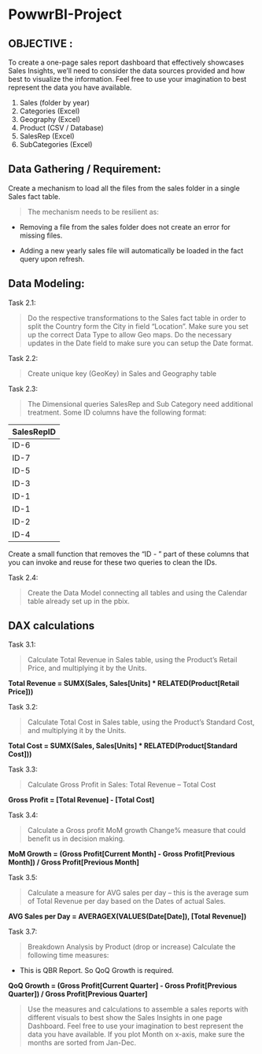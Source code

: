 # PowwrBI-Project

## OBJECTIVE :

To create a one-page sales report dashboard that effectively showcases Sales Insights, we’ll need to consider the data sources provided and how best to visualize the information. Feel free to use your imagination to best represent the data you have available.

1.	Sales (folder by year)
2.	Categories (Excel)
3.	Geography (Excel)
4.	Product (CSV / Database)
5.	SalesRep (Excel)
6.	SubCategories (Excel)

## Data Gathering / Requirement:

Create a mechanism to load all the files from the sales folder in a single Sales fact table.

> The mechanism needs to be resilient as:

 - Removing a file from the sales folder does not create an error for missing files.
 
 - Adding a new yearly sales file will automatically be loaded in the fact query upon refresh.

## Data Modeling: 
Task 2.1: 
> Do the respective transformations to the Sales fact table in order to split the Country form the City in field “Location”. Make sure you set up the correct Data Type to allow Geo maps.
Do the necessary updates in the Date field to make sure you can setup the Date format.

Task 2.2: 
> Create unique key (GeoKey) in Sales and Geography table

Task 2.3:
> The Dimensional queries SalesRep and Sub Category need additional treatment. Some ID columns have the following format:

| SalesRepID  |
| :---------- | 
| ID-6        | 
| ID-7        |
| ID-5        |        
| ID-3        | 
| ID-1        | 
| ID-1        |
| ID-2        |
| ID-4        |

Create a small function that removes the “ID - ” part of these columns that you can invoke and reuse for these two queries to clean the IDs.

Task 2.4: 
> Create the Data Model connecting all tables and using the Calendar table already set up in the pbix.

## DAX calculations

Task 3.1:
> Calculate Total Revenue in Sales table, using the Product’s Retail Price, and multiplying it by the Units.

**Total Revenue = SUMX(Sales, Sales[Units] * RELATED(Product[Retail Price]))**

Task 3.2:
> Calculate Total Cost in Sales table, using the Product’s Standard Cost, and multiplying it by the Units.

**Total Cost = SUMX(Sales, Sales[Units] * RELATED(Product[Standard Cost]))**

Task 3.3:
> Calculate Gross Profit in Sales: Total Revenue – Total Cost

**Gross Profit = [Total Revenue] - [Total Cost]**

Task 3.4:
> Calculate a Gross profit MoM growth Change% measure that could benefit us in decision making.

**MoM Growth = (Gross Profit[Current Month] - Gross Profit[Previous Month]) / Gross Profit[Previous Month]**

Task 3.5:
> Calculate a measure for AVG sales per day – this is the average sum of Total Revenue per day based on the Dates of actual Sales.

**AVG Sales per Day = AVERAGEX(VALUES(Date[Date]), [Total Revenue])**

Task 3.7: 
> Breakdown Analysis by Product (drop or increase)
Calculate the following time measures:
-	This is QBR Report. So QoQ Growth is required.

**QoQ Growth = (Gross Profit[Current Quarter] - Gross Profit[Previous Quarter]) / Gross Profit[Previous Quarter]**

>	Use the measures and calculations to assemble a sales reports with different visuals to best show the Sales Insights in one page Dashboard. Feel free to use your imagination to best represent the data you have available.
If you plot Month on x-axis, make sure the months are sorted from Jan-Dec.


